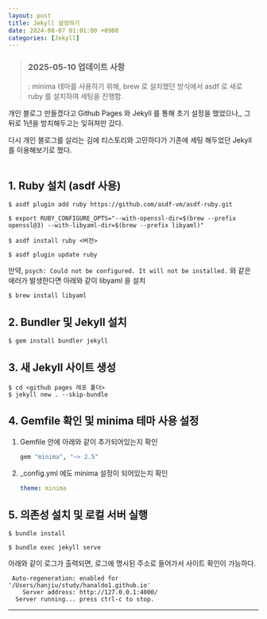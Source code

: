```yaml
---
layout: post
title: Jekyll 설정하기
date: 2024-08-07 01:01:00 +0900
categories: [Jekyll]
---
```


> ### 2025-05-10 업데이트 사항
> : minima 테마를 사용하기 위해, brew 로 설치했던 방식에서 asdf 로 새로 ruby 를 설치하여 세팅을 진행함.

개인 블로그 만들겠다고 Github Pages 와 Jekyll 를 통해 초기 설정을 했었으나,, 그 뒤로 1년을 방치해두고는 잊혀져만 갔다.   

다시 개인 블로그를 살리는 김에 티스토리와 고민하다가 기존에 세팅 해두었던 Jekyll 를 이용해보기로 했다.<br><br>

##  1. Ruby 설치 (asdf 사용)

```shell
$ asdf plugin add ruby https://github.com/asdf-vm/asdf-ruby.git

$ export RUBY_CONFIGURE_OPTS="--with-openssl-dir=$(brew --prefix openssl@3) --with-libyaml-dir=$(brew --prefix libyaml)"

$ asdf install ruby <버전>

$ asdf plugin update ruby
```

만약, `psych: Could not be configured. It will not be installed.` 와 같은 에러가 발생한다면 아래와 같이 libyaml 을 설치


```shell
$ brew install libyaml
```

## 2. Bundler 및 Jekyll 설치

```shell
$ gem install bundler jekyll
```

## 3. 새 Jekyll 사이트 생성
```shell
$ cd <github pages 레포 폴더>
$ jekyll new . --skip-bundle
```

## 4. Gemfile 확인 및 minima 테마 사용 설정
1. Gemfile 안에 아래와 같이 추가되어있는지 확인

   ````ruby
   gem "minima", "~> 2.5"
   ````

2. _config.yml 에도 minima 설정이 되어있는지 확인

   ```yaml
   theme: minima
   ```

## 5. 의존성 설치 및 로컬 서버 실행

```shell
$ bundle install

$ bundle exec jekyll serve
```

아래와 같이 로그가 출력되면, 로그에 명시된 주소로 들어가서 사이트 확인이 가능하다.

```shell
 Auto-regeneration: enabled for '/Users/hanjiu/study/hanaldo1.github.io'
    Server address: http://127.0.0.1:4000/
  Server running... press ctrl-c to stop.
```

<hr/>